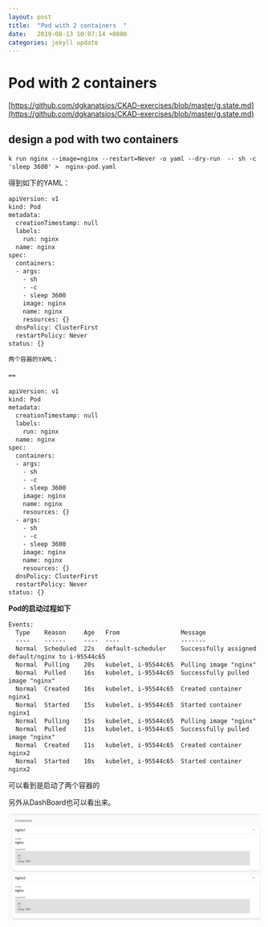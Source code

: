 ```yaml
---
layout: post
title:  "Pod with 2 containers  "
date:   2019-08-13 10:07:14 +0800
categories: jekyll update
---
```

#  Pod with 2 containers 



[https://github.com/dgkanatsios/CKAD-exercises/blob/master/g.state.md](https://github.com/dgkanatsios/CKAD-exercises/blob/master/g.state.md)


##  design a pod with two containers 


```
k run nginx --image=nginx --restart=Never -o yaml --dry-run  -- sh -c  'sleep 3600' >  nginx-pod.yaml 

```
得到如下的YAML：

```
apiVersion: v1
kind: Pod
metadata:
  creationTimestamp: null
  labels:
    run: nginx
  name: nginx
spec:
  containers:
  - args:
    - sh
    - -c
    - sleep 3600
    image: nginx
    name: nginx
    resources: {}
  dnsPolicy: ClusterFirst
  restartPolicy: Never
status: {}

```


```
两个容器的YAML：

==

apiVersion: v1
kind: Pod
metadata:
  creationTimestamp: null
  labels:
    run: nginx
  name: nginx
spec:
  containers:
  - args:
    - sh
    - -c
    - sleep 3600
    image: nginx
    name: nginx
    resources: {}
  - args:
    - sh
    - -c
    - sleep 3600
    image: nginx
    name: nginx
    resources: {}
  dnsPolicy: ClusterFirst
  restartPolicy: Never
status: {}

```


**Pod的启动过程如下**

```
Events:
  Type    Reason     Age   From                 Message
  ----    ------     ----  ----                 -------
  Normal  Scheduled  22s   default-scheduler    Successfully assigned default/nginx to i-95544c65
  Normal  Pulling    20s   kubelet, i-95544c65  Pulling image "nginx"
  Normal  Pulled     16s   kubelet, i-95544c65  Successfully pulled image "nginx"
  Normal  Created    16s   kubelet, i-95544c65  Created container nginx1
  Normal  Started    15s   kubelet, i-95544c65  Started container nginx1
  Normal  Pulling    15s   kubelet, i-95544c65  Pulling image "nginx"
  Normal  Pulled     11s   kubelet, i-95544c65  Successfully pulled image "nginx"
  Normal  Created    11s   kubelet, i-95544c65  Created container nginx2
  Normal  Started    10s   kubelet, i-95544c65  Started container nginx2

```
可以看到是启动了两个容器的 

另外从DashBoard也可以看出来。


![Pod-with-2-Containers](https://raw.githubusercontent.com/latermonk/latermonk.github.io/master/_posts/_images/Pod-with-2-Containers.png)

